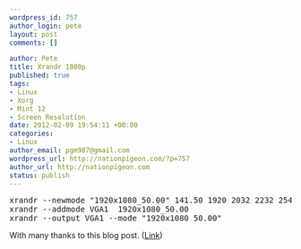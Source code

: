 ```yaml
--- 
wordpress_id: 757
author_login: pete
layout: post
comments: []

author: Pete
title: Xrandr 1080p
published: true
tags: 
- Linux
- Xorg
- Mint 12
- Screen Resolution
date: 2012-02-09 19:54:11 +00:00
categories: 
- Linux
author_email: pgm987@gmail.com
wordpress_url: http://nationpigeon.com/?p=757
author_url: http://nationpigeon.com
status: publish
---
```

<pre>
xrandr --newmode "1920x1080_50.00" 141.50 1920 2032 2232 2544 1080 1083 1088 1114 -hsync +vsync
xrandr --addmode VGA1  1920x1080_50.00
xrandr --output VGA1 --mode "1920x1080_50.00"
</pre>

With many thanks to this blog post. (<a href="http://www.tolaris.com/2009/04/14/enabling-1080p-video-on-the-shuttle-x27d-htpc/" target="_BLANK">Link</a>)
